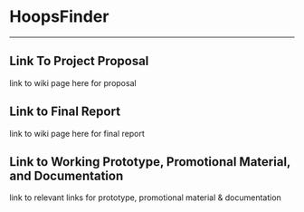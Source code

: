 # HoopsFinder
***
## Link To Project Proposal
link to wiki page here for proposal

## Link to Final Report
link to wiki page here for final report

## Link to Working Prototype, Promotional Material, and Documentation  
link to relevant links for prototype, promotional material & documentation
